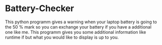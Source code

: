 # Battery-Checker
This python programm gives a warning when your laptop battery is going to the 50 % mark so you can exchange your battery if you have a additional one like me.
This programm gives you some additional information like runtime if but what you would like to display is up to you.
